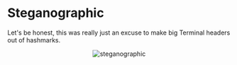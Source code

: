 Steganographic
==============

Let's be honest, this was really just an excuse to make big Terminal headers out of hashmarks.

<p align="center">
  <img src="https://github.com/voussoir/else/blob/master/.GitImages/steganographic_logo.png?raw=true" alt="steganographic"/>
</p>